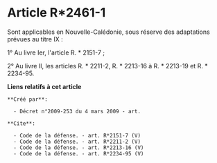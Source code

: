 # Article R*2461-1

Sont applicables en Nouvelle-Calédonie, sous réserve des adaptations prévues au titre IX : 

1° Au livre Ier, l'article R. * 2151-7 ; 

2° Au livre II, les articles R. * 2211-2, R. * 2213-16 à R. * 2213-19 et R. * 2234-95.

**Liens relatifs à cet article**

	**Créé par**:

	  - Décret n°2009-253 du 4 mars 2009 - art.

	**Cite**:

	  - Code de la défense. - art. R*2151-7 (V)
	  - Code de la défense. - art. R*2211-2 (V)
	  - Code de la défense. - art. R*2213-16 (V)
	  - Code de la défense. - art. R*2234-95 (V)
